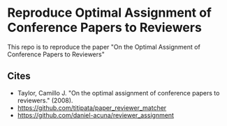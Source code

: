 # Reproduce Optimal Assignment of Conference Papers to Reviewers

This repo is to reproduce the paper "On the Optimal Assignment of Conference Papers to Reviewers"

## Cites

- Taylor, Camillo J. "On the optimal assignment of conference papers to reviewers." (2008).
- <https://github.com/titipata/paper_reviewer_matcher>
- <https://github.com/daniel-acuna/reviewer_assignment>